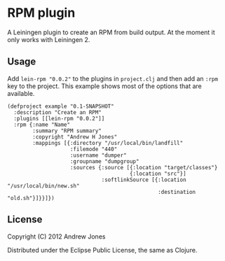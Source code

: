 # RPM plugin

A Leiningen plugin to create an RPM from build output. At the moment
it only works with Leiningen 2.

## Usage

Add `lein-rpm "0.0.2"` to the plugins in `project.clj` and
then add an `:rpm` key to the project. This example shows most of the
options that are available.

    (defproject example "0.1-SNAPSHOT"
      :description "Create an RPM"
      :plugins [[lein-rpm "0.0.2"]]
      :rpm {:name "Name"
            :summary "RPM summary"
            :copyright "Andrew H Jones"
            :mappings [{:directory "/usr/local/bin/landfill"
                        :filemode "440"
                        :username "dumper"
                        :groupname "dumpgroup"
                        :sources {:source [{:location "target/classes"}
                                           {:location "src"}]
                                  :softlinkSource [{:location "/usr/local/bin/new.sh"
                                                    :destination "old.sh"}]}}]})

## License

Copyright (C) 2012 Andrew Jones

Distributed under the Eclipse Public License, the same as Clojure.
